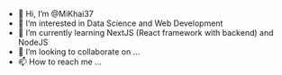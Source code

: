 - 👋 Hi, I’m @MiKhai37
- 👀 I’m interested in Data Science and Web Development
- 🌱 I’m currently learning NextJS (React framework with backend) and NodeJS
- 💞️ I’m looking to collaborate on ...
- 📫 How to reach me ...

<!---
MiKhai37/MiKhai37 is a ✨ special ✨ repository because its `README.md` (this file) appears on your GitHub profile.
You can click the Preview link to take a look at your changes.
--->

